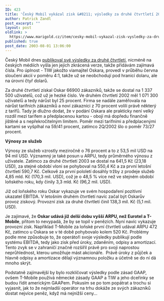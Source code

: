 ```yaml
---
ID: 423
title: 'Český Mobil vykázal zisk &#8211; výsledky za druhé čtvrtletí 2003'
author: Patrick Zandl
post_excerpt: ""
layout: post
oldlink: >
  https://www.marigold.cz/item/cesky-mobil-vykazal-zisk-vysledky-za-druhe-ctvrtleti-2003
published: true
post_date: 2003-08-01 13:06:00
---
```

Český Mobil dnes <A href="http://www.oskarmobil.cz/about_oskar/viewnews_cz.php3?id=195">publikoval své výsledky za druhé čtvrtletí</A>, nicméně na českých médiích vyšla jen jejich zkrácená verze, takže přidávám zajímavá čísla. Pro úplnost - TIW jakožto viamajitel Oskara, provedl v průběhu června sloučení akcií v poměru 4:1, takže už se neobchodují pod hranicí dolaru, ale na úrovni čtyř dolarů. 
<p>
Za druhé čtvrtletí získal Oskar 66900 zákazníků, takže se dostal na 1 337 500 uživatelů, což už je hezké číslo. Ve druhém čtvrtletí 2002 měl 1 071 300 uživatelů a tedy nárůst byl 25 procent. Firma se nadále zaměřovala na nárůst tarifních zákazníků a noví zákazníci z 70 procent volili právě některý z tarifů. Tady je dlužno dodat, že v podání Oskara ale prakticky není velký rozdíl mezi tarifem a předplacenou kartou - obojí má dopředu finančně jištěné a s nepřekročitelným limitem. Poměr mezi tarifními a předplacenými kartami se vyšplhal na 59/41 procent, zatímco 2Q/2002 šlo o poměr 73/27 procent. 
<p>
<STRONG>Výnosy ze služeb</STRONG> 
<p>
Výnosy ze služeb vzrostly meziročně o 76 procent a to z 53,5 mil USD na 94 mil USD. Významný je také posun u ARPU, tedy průměrného výnosu z uživatele. Zatímco za druhé čtvrtletí 2003 se dostal na 641,5 Kč (23,18 USD), za stejné období vloni se pohyboval na 550,4 Kč a za první letošní čtvrtletí 590,7 Kč. Celkově za první pololetí dosáhly tržby z prodeje služeb 4,85 mld. Kč (170,3 mil. USD), což je o 48,5 % více než ve stejném období loňského roku, kdy činily 3,3 mld. Kč (96,2 mil. USD). 
<p>
Již od loňského roku Oskar vykazuje ve svém hospodaření pozitivní ukazatel EBITDA. V letošním druhém čtvrtletí navíc začal být Oskarův provoz ziskový. Provozní zisk za druhé čtvrtletí činil 138,3 mil. Kč (5,1 mil. USD). 
<p>
Je zajímavé, že <STRONG>Oskar udává již delší dobu vyšší ARPU, než Eurotel a T-Mobile</STRONG>, přitom to nevypadá, že by se topil v penězích. Nyní navíc vykazuje provozní zisk. Například T-Mobile za loňské první čtvrtletí udával ARPU 472 Kč, zatímco u Oskara se v té době pohybovalo kolem 520 Kč. Problémy podle mne způsobuje to, že operátoři svoje výsledky publikují podle systému EBITDA, tedy jako zisk před úroky, zdaněním, odpisy a amortizací. Tento zvyk se v zahraničí značně rozšířil právě pro svoji naprostou neprůhlednost, kterou umožňuje mást akcionáře.&#160;&#160;Právě úroky z půjček a hlavně odpisy a amortizace dělají významnou položku a účetně se do ní dá mnoho skrýt. 
<p>
Podstatně zajímavější by bylo rozklíčovat výsledky podle zásad GAAP, ovšem T-Mobile používá německé zásady GAAP a TIW a jeho dceřinky se budou řídit americkým GAAPem. Pokusím se po tom popátrat a trochu si vyjasnit, jak to že nejmladší operátor na trhu dokáže ze svých zákazníků dostat nejvíce peněz, když má nejnižší ceny... </p>

